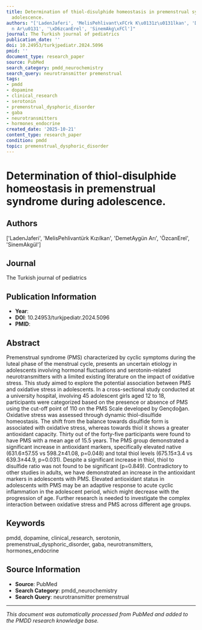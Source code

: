```yaml
---
title: Determination of thiol-disulphide homeostasis in premenstrual syndrome during
  adolescence.
authors: "['LadenJaferi', 'MelisPehlivant\xFCrk K\u0131z\u0131lkan', 'DemetAyg\xFC\
  n Ar\u0131', '\xD6zcanErel', 'SinemAkg\xFCl']"
journal: The Turkish journal of pediatrics
publication_date: ''
doi: 10.24953/turkjpediatr.2024.5096
pmid: ''
document_type: research_paper
source: PubMed
search_category: pmdd_neurochemistry
search_query: neurotransmitter premenstrual
tags:
- pmdd
- dopamine
- clinical_research
- serotonin
- premenstrual_dysphoric_disorder
- gaba
- neurotransmitters
- hormones_endocrine
created_date: '2025-10-21'
content_type: research_paper
condition: pmdd
topic: premenstrual_dysphoric_disorder
---
```


# Determination of thiol-disulphide homeostasis in premenstrual syndrome during adolescence.

## Authors
['LadenJaferi', 'MelisPehlivantürk Kızılkan', 'DemetAygün Arı', 'ÖzcanErel', 'SinemAkgül']

## Journal
The Turkish journal of pediatrics

## Publication Information
- **Year**: 
- **DOI**: 10.24953/turkjpediatr.2024.5096
- **PMID**: 

## Abstract
Premenstrual syndrome (PMS) characterized by cyclic symptoms during the luteal phase of the menstrual cycle, presents an uncertain etiology in adolescents involving hormonal fluctuations and serotonin-related neurotransmitters with a limited existing literature on the impact of oxidative stress. This study aimed to explore the potential association between PMS and oxidative stress in adolescents. In a cross-sectional study conducted at a university hospital, involving 45 adolescent girls aged 12 to 18, participants were categorized based on the presence or absence of PMS using the cut-off point of 110 on the PMS Scale developed by Gençdoğan. Oxidative stress was assessed through dynamic thiol-disulfide homeostasis. The shift from the balance towards disulfide form is associated with oxidative stress, whereas towards thiol it shows a greater antioxidant capacity. Thirty out of the forty-five participants were found to have PMS with a mean age of 15.5 years. The PMS group demonstrated a significant increase in antioxidant markers, specifically elevated native (631.6±57.55 vs 598.2±41.08, p=0.048) and total thiol levels (675.15±3.4 vs 639.3±44.9, p=0.031). Despite a significant increase in thiol, thiol to disulfide ratio was not found to be significant (p=0.849). Contradictory to other studies in adults, we have demonstrated an increase in the antioxidant markers in adolescents with PMS. Elevated antioxidant status in adolescents with PMS may be an adaptive response to acute cyclic inflammation in the adolescent period, which might decrease with the progression of age. Further research is needed to investigate the complex interaction between oxidative stress and PMS across different age groups.

## Keywords
pmdd, dopamine, clinical_research, serotonin, premenstrual_dysphoric_disorder, gaba, neurotransmitters, hormones_endocrine

## Source Information
- **Source**: PubMed
- **Search Category**: pmdd_neurochemistry
- **Search Query**: neurotransmitter premenstrual

---
*This document was automatically processed from PubMed and added to the PMDD research knowledge base.*
